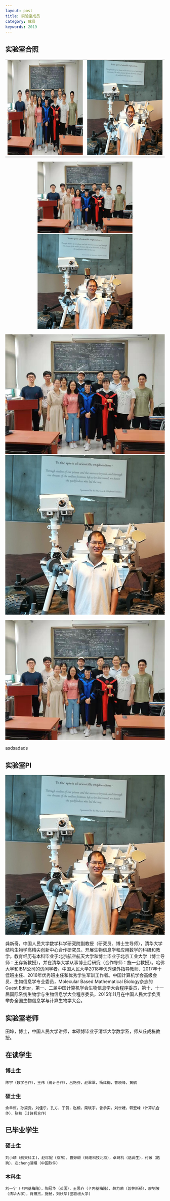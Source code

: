 ```yaml
---
layout: post
title: 实验室成员
category: 成员
keywords: 2019
---
```



## 实验室合照

<table>
   <tr>
       <td><img src="https://raw.githubusercontent.com/MIALAB-RUC/MIALAB-RUC.github.io/master/image/group2.jpg" width="300" height="300"></td>
       <td><img src="https://raw.githubusercontent.com/MIALAB-RUC/MIALAB-RUC.github.io/master/image/gong.jpg" width="300" height="300"></td>
   </tr>
</table>

<center class="half">
	<img src="https://raw.githubusercontent.com/MIALAB-RUC/MIALAB-RUC.github.io/master/image/group2.jpg" width="300"/><img src="https://raw.githubusercontent.com/MIALAB-RUC/MIALAB-RUC.github.io/master/image/gong.jpg" width="300"/>
</center>

![cover](https://raw.githubusercontent.com/MIALAB-RUC/MIALAB-RUC.github.io/master/image/group2.jpg)![cover](https://raw.githubusercontent.com/MIALAB-RUC/MIALAB-RUC.github.io/master/image/gong.jpg)

![cover](https://raw.githubusercontent.com/MIALAB-RUC/MIALAB-RUC.github.io/master/image/group2.jpg)

   asdsadads

## 实验室PI

![cover](https://raw.githubusercontent.com/MIALAB-RUC/MIALAB-RUC.github.io/master/image/gong.jpg)

   龚新奇，中国人民大学数学科学研究院副教授（研究员、博士生导师），清华大学结构生物学高精尖创新中心合作研究员。开展生物信息学和应用数学的科研和教学。教育经历有本科毕业于北京航空航天大学和博士毕业于北京工业大学（博士导师：王存新教授），并在清华大学从事博士后研究（合作导师：施一公教授）。哈佛大学和IBM公司的访问学者。中国人民大学2018年优秀课外指导教师、2017年十佳班主任、2016年优秀班主任和优秀学生军训工作者。中国计算机学会高级会员、生物信息学专业委员，Molecular Based Mathematical Biology杂志的Guest Editor，第一、二届中国计算机学会生物信息学大会程序委员，第十、十一届国际系统生物学与生物信息学大会程序委员，2015年11月在中国人民大学负责举办全国生物信息学与计算生物学大会。

## 实验室老师

   田坤，博士，中国人民大学讲师，本硕博毕业于清华大学数学系，师从丘成栋教授。

## 在读学生

### 博士生

    陈宇（数学合作），王伟（统计合作），吕艳芬，赵翠翠，杨红梅，曹晓峰，黄鹤

### 硕士生

    余幸恒，孙黛雯，刘佳乐，孔方，于赞，赵楠，栗晓宇，曾承实，刘世婕，韩宏峰（计算机合作），张楠（计算机合作）


## 已毕业学生

### 硕士生

    刘小晴（航天科工)，赵珍妮（京东），曹婷颐（码隆科技北京），卓玛机（选调生），付敏（酷狗），左cheng清瞳（中国软件）

### 本科生

    刘一宁（卡内基梅隆），陶冠华（英国），王思齐（卡内基梅隆），薛力荣（普林斯顿），廖钊坡（清华大学），肖臻杰，施畅，刘秋华(密歇根大学)



